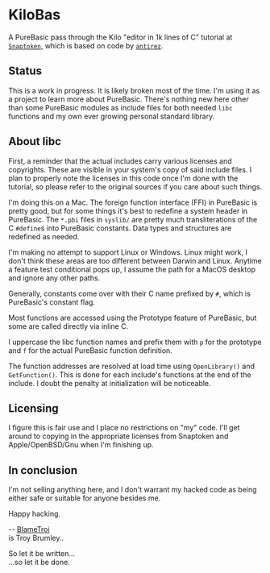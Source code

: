 # KiloBas

A PureBasic pass through the Kilo "editor in 1k lines of C" tutorial at [`Snaptoken`](https://viewsourcecode.org/snaptoken/kilo/), which is based on code by [`antirez`](https://antirez.com/news/108).

## Status

This is a work in progress. It is likely broken most of the time. I'm using it as a project to learn more about PureBasic. There's nothing new here other than some PureBasic modules as include files for both needed `libc` functions and my own ever growing personal standard library.

## About libc

First, a reminder that the actual includes carry various licenses and copyrights. These are visible in your system's copy of said include files. I plan to properly note the licenses in this code once I'm done with the tutorial, so please refer to the original sources if you care about such things.

I'm doing this on a Mac. The foreign function interface (FFI) in PureBasic is pretty good, but for some things it's best to redefine a system header in PureBasic. The `*.pbi` files in `syslib/` are pretty much transliterations of the C `#define`s into PureBasic constants. Data types and structures are redefined as needed.

I'm making no attempt to support Linux or Windows. Linux might work, I don't think these areas are too different between Darwin and Linux. Anytime a feature test conditional pops up, I assume the path for a MacOS desktop and ignore any other paths.

Generally, constants come over with their C name prefixed by `#`, which is PureBasic's constant flag.

Most functions are accessed using the Prototype feature of PureBasic, but some are called directly via inline C.

I uppercase the libc function names and prefix them with `p` for the prototype and `f` for the actual PureBasic function definition.

The function addresses are resolved at load time using `OpenLibrary()` and `GetFunction()`. This is done for each include's functions at the end of the include. I doubt the penalty at initialization will be noticeable.

## Licensing

I figure this is fair use and I place no restrictions on "my" code. I'll get around to copying in the appropriate licenses from Snaptoken and Apple/OpenBSD/Gnu when I'm finishing up.

## In conclusion

I'm not selling anything here, and I don't warrant my hacked code as being either safe or suitable for anyone besides me.

Happy hacking.

--
[BlameTroi](BlameTroi@Gmail.com)  
is Troy Brumley..

So let it be written...  
...so let it be done.

